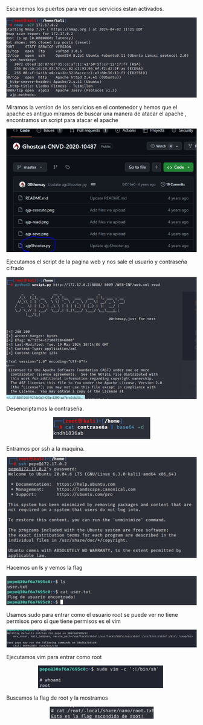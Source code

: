  Escanemos los puertos para ver que servicios estan activados.


 <p align="center">
<img  alt="drawing" src="https://github.com/Dani-ITB24/Proyecto-Final/blob/Grupo2/Documentacion/grupo5/Screenshot_1.png" />
</p>
Miramos la version de los servicios en el contenedor y hemos que el apache es antiguo miramos de buscar una manera de atacar el apache , encontramos un script para atacar el apache
<p align="center">
<img  alt="drawing" " src="https://github.com/Dani-ITB24/Proyecto-Final/blob/Grupo2/Documentacion/grupo5/Screenshot_2.png" />
</p>



Ejecutamos el script de la pagina web y nos sale el usuario y contraseña cifrado
 <p align="center">
<img  alt="drawing" src="https://github.com/Dani-ITB24/Proyecto-Final/blob/Grupo2/Documentacion/grupo5/Screenshot_3.png" />
</p>

Desencriptamos la contraseña.

 <p align="center">
<img  alt="drawing"  src="https://github.com/Dani-ITB24/Proyecto-Final/blob/Grupo2/Documentacion/grupo5/Screenshot_4.png" />
</p>

Entramos por ssh a la maquina.

 <p align="center">
<img  alt="drawing" src="https://github.com/Dani-ITB24/Proyecto-Final/blob/Grupo2/Documentacion/grupo5/Screenshot_7.png" />
</p>


Hacemos un ls y vemos la flag

 <p align="center">
<img  alt="drawing"  src="https://github.com/Dani-ITB24/Proyecto-Final/blob/Grupo2/Documentacion/grupo5/Screenshot_6.png" />
</p>

Usamos sudo para entrar como el usuario root se puede ver no tiene permisos pero si que tiene permisos es el vim
 <p align="center">
<img  alt="drawing" src="https://github.com/Dani-ITB24/Proyecto-Final/blob/Grupo2/Documentacion/grupo5/Screenshot_14.png" />
</p>

Ejecutamos vim para entrar como root
 <p align="center">
<img  alt="drawing" src="https://github.com/Dani-ITB24/Proyecto-Final/blob/Grupo2/Documentacion/grupo5/Screenshot_15.png" />
</p>

Buscamos la flag de root y la mostramos
 <p align="center">
<img  alt="drawing" src="https://github.com/Dani-ITB24/Proyecto-Final/blob/Grupo2/Documentacion/grupo5/Screenshot_16.png" />
</p>



